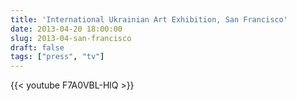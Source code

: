 ```yaml
---
title: 'International Ukrainian Art Exhibition, San Francisco'
date: 2013-04-20 18:00:00
slug: 2013-04-san-francisco
draft: false
tags: ["press", "tv"]
---
```


{{< youtube F7A0VBL-HlQ >}}